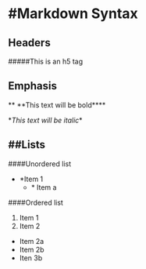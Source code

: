 # #Markdown Syntax
## Headers
#####This is an h5 tag

## Emphasis
** \*\*This text will be bold****

\**This text will be italic*\*

## ##Lists
####Unordered list 
* \*Item 1
  * \*  Item a 

####Ordered list 
1. Item 1
2. Item 2
  * Item 2a
  * Item 2b
  * Iten 3b
